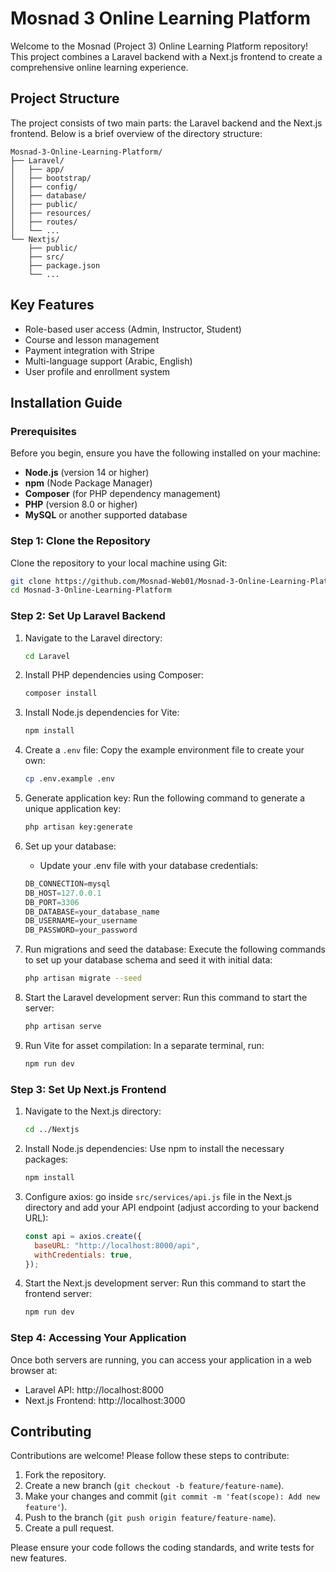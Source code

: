 # Mosnad 3 Online Learning Platform

Welcome to the Mosnad (Project 3) Online Learning Platform repository! This project combines a Laravel backend with a Next.js frontend to create a comprehensive online learning experience.

## Project Structure

The project consists of two main parts: the Laravel backend and the Next.js frontend. Below is a brief overview of the directory structure:

```
Mosnad-3-Online-Learning-Platform/
├── Laravel/
│   ├── app/
│   ├── bootstrap/
│   ├── config/
│   ├── database/
│   ├── public/
│   ├── resources/
│   ├── routes/
│   └── ...
└── Nextjs/
    ├── public/
    ├── src/
    ├── package.json
    └── ...
```

## Key Features

- Role-based user access (Admin, Instructor, Student)
- Course and lesson management
- Payment integration with Stripe
- Multi-language support (Arabic, English)
- User profile and enrollment system

## Installation Guide

### Prerequisites

Before you begin, ensure you have the following installed on your machine:

- **Node.js** (version 14 or higher)
- **npm** (Node Package Manager)
- **Composer** (for PHP dependency management)
- **PHP** (version 8.0 or higher)
- **MySQL** or another supported database

### Step 1: Clone the Repository

Clone the repository to your local machine using Git:

```bash
git clone https://github.com/Mosnad-Web01/Mosnad-3-Online-Learning-Platform
cd Mosnad-3-Online-Learning-Platform
```

### Step 2: Set Up Laravel Backend

1. Navigate to the Laravel directory:

   ```bash
   cd Laravel
   ```

2. Install PHP dependencies using Composer:

   ```bash
   composer install
   ```

3. Install Node.js dependencies for Vite:

   ```bash
   npm install
   ```

4. Create a `.env` file: Copy the example environment file to create your own:

   ```bash
   cp .env.example .env
   ```

5. Generate application key: Run the following command to generate a unique application key:

   ```bash
   php artisan key:generate
   ```

6. Set up your database:

   - Update your .env file with your database credentials:

   ```js
   DB_CONNECTION=mysql
   DB_HOST=127.0.0.1
   DB_PORT=3306
   DB_DATABASE=your_database_name
   DB_USERNAME=your_username
   DB_PASSWORD=your_password
   ```

7. Run migrations and seed the database: Execute the following commands to set up your database schema and seed it with initial data:

   ```bash
   php artisan migrate --seed
   ```

8. Start the Laravel development server: Run this command to start the server:

   ```bash
   php artisan serve
   ```

9. Run Vite for asset compilation: In a separate terminal, run:

   ```bash
   npm run dev
   ```

### Step 3: Set Up Next.js Frontend

1. Navigate to the Next.js directory:

   ```bash
   cd ../Nextjs
   ```

2. Install Node.js dependencies: Use npm to install the necessary packages:

   ```bash
   npm install
   ```

3. Configure axios: go inside `src/services/api.js` file in the Next.js directory and add your API endpoint (adjust according to your backend URL):

   ```js
   const api = axios.create({
     baseURL: "http://localhost:8000/api",
     withCredentials: true,
   });
   ```

4. Start the Next.js development server: Run this command to start the frontend server:

   ```bash
   npm run dev
   ```

### Step 4: Accessing Your Application

Once both servers are running, you can access your application in a web browser at:

- Laravel API: http://localhost:8000
- Next.js Frontend: http://localhost:3000

## Contributing

Contributions are welcome! Please follow these steps to contribute:

1. Fork the repository.
2. Create a new branch (`git checkout -b feature/feature-name`).
3. Make your changes and commit (`git commit -m 'feat(scope): Add new feature'`).
4. Push to the branch (`git push origin feature/feature-name`).
5. Create a pull request.

Please ensure your code follows the coding standards, and write tests for new features.
